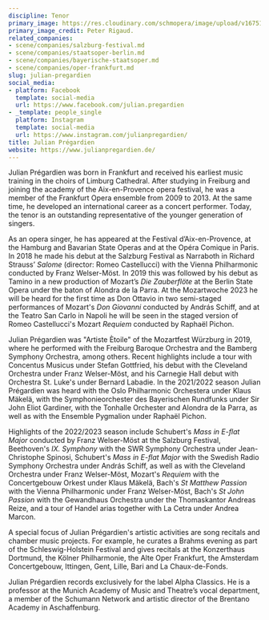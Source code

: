 ```yaml
---
discipline: Tenor
primary_image: https://res.cloudinary.com/schmopera/image/upload/v1675133701/media/2023/01/JulianPregardien_PeterRigaud_rnjpcn.jpg
primary_image_credit: Peter Rigaud.
related_companies:
- scene/companies/salzburg-festival.md
- scene/companies/staatsoper-berlin.md
- scene/companies/bayerische-staatsoper.md
- scene/companies/oper-frankfurt.md
slug: julian-pregardien
social_media:
- platform: Facebook
  template: social-media
  url: https://www.facebook.com/julian.pregardien
- _template: people_single
  platform: Instagram
  template: social-media
  url: https://www.instagram.com/julianpregardien/
title: Julian Prégardien
website: https://www.julianpregardien.de/
---
```

Julian Prégardien was born in Frankfurt and received his earliest music training in the choirs of Limburg Cathedral. After studying in Freiburg and joining the academy of the Aix-en-Provence opera festival, he was a member of the Frankfurt Opera ensemble from 2009 to 2013. At the same time, he developed an international career as a concert performer. Today, the tenor is an outstanding representative of the younger generation of singers.

As an opera singer, he has appeared at the Festival d’Aix-en-Provence, at the Hamburg and Bavarian State Operas and at the Opéra Comique in Paris. In 2018 he made his debut at the Salzburg Festival as Narraboth in Richard Strauss’ _Salome_ (director: Romeo Castellucci) with the Vienna Philharmonic conducted by Franz Welser-Möst. In 2019 this was followed by his debut as Tamino in a new production of Mozart’s _Die Zauberflöte_ at the Berlin State Opera under the baton of Alondra de la Parra. At the Mozartwoche 2023 he will be heard for the first time as Don Ottavio in two semi-staged performances of Mozart's _Don Giovanni_ conducted by András Schiff, and at the Teatro San Carlo in Napoli he will be seen in the staged version of Romeo Castellucci's Mozart _Requiem_ conducted by Raphaël Pichon.

Julian Prégardien was "Artiste Ètoile" of the Mozartfest Würzburg in 2019, where he performed with the Freiburg Baroque Orchestra and the Bamberg Symphony Orchestra, among others. Recent highlights include a tour with Concentus Musicus under Stefan Gottfried, his debut with the Cleveland Orchestra under Franz Welser-Möst, and his Carnegie Hall debut with Orchestra St. Luke's under Bernard Labadie. In the 2021/2022 season Julian Prégardien was heard with the Oslo Philharmonic Orchestera under Klaus Mäkelä, with the Symphonieorchester des Bayerischen Rundfunks under Sir John Eliot Gardiner, with the Tonhalle Orchester and Alondra de la Parra, as well as with the Ensemble Pygmalion under Raphaël Pichon.

Highlights of the 2022/2023 season include Schubert's _Mass in E-flat Major_ conducted by Franz Welser-Möst at the Salzburg Festival, Beethoven's _IX. Symphony_ with the SWR Symphony Orchestra under Jean-Christophe Spinosi, Schubert's _Mass in E-flat Major_ with the Swedish Radio Symphony Orchestra under András Schiff, as well as with the Cleveland Orchestra under Franz Welser-Möst, Mozart's _Requiem_ with the Concertgebouw Orkest under Klaus Mäkelä, Bach's _St Matthew Passion_ with the Vienna Philharmonic under Franz Welser-Möst, Bach's _St John Passion_ with the Gewandhaus Orchestra under the Thomaskantor Andreas Reize, and a tour of Handel arias together with La Cetra under Andrea Marcon.

A special focus of Julian Prégardien's artistic activities are song recitals and chamber music projects. For example, he curates a Brahms evening as part of the Schleswig-Holstein Festival and gives recitals at the Konzerthaus Dortmund, the Kölner Philharmonie, the Alte Oper Frankfurt, the Amsterdam Concertgebouw, Ittingen, Gent, Lille, Bari and La Chaux-de-Fonds.

Julian Prégardien records exclusively for the label Alpha Classics. He is a professor at the Munich Academy of Music and Theatre’s vocal department, a member of the Schumann Network and artistic director of the Brentano Academy in Aschaffenburg.